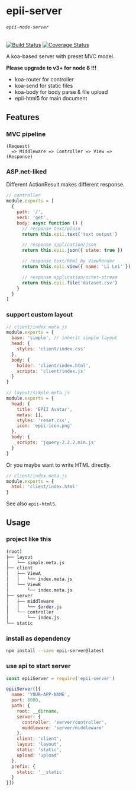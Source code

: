 # epii-server
###### `epii-node-server`

[![Build Status](https://travis-ci.org/epii-io/epii-node-server.svg?branch=master)](https://travis-ci.org/epii-io/epii-node-server)
[![Coverage Status](https://coveralls.io/repos/github/epii-io/epii-node-server/badge.svg?branch=master)](https://coveralls.io/github/epii-io/epii-node-server?branch=master)

A koa-based server with preset MVC model.

**Please upgrade to v3+ for node 8 !!!**

- koa-router for controller
- koa-send for static files
- koa-body for body parse & file upload
- epii-html5 for main document

## Features

### MVC pipeline

    (Request)
      => Middleware => Controller => View =>
    (Response)

### ASP.net-liked

Different ActionResult makes different response.  

```js
// controller
module.exports = [
  {
    path: '/',
    verb: 'get',
    body: async function () {
      // response text/plain
      return this.epii.text('text output')

      // response application/json
      return this.epii.json({ state: true })

      // response text/html by ViewRender
      return this.epii.view({ name: 'Li Lei' })

      // response application/octet-stream
      return this.epii.file('dataset.csv')
    }
  }
]
```

### support custom layout

```js
// client/index.meta.js
module.exports = {
  base: 'simple', // inherit simple layout
  head: {
    styles: 'client/index.css'
  },
  body: {
    holder: 'client/index.html',
    scripts: 'client/index.js'
  }
}

// layout/simple.meta.js
module.exports = {
  head: {
    title: 'EPII Avatar',
    metas: [],
    styles: 'reset.css',
    icon: 'epii-icon.png'
  },
  body: {
    scripts: 'jquery-2.2.2.min.js'
  }
}
```

Or you maybe want to write HTML directly.

```js
// client/index.meta.js
module.exports = {
  html: 'client/index.html'
}
```

See also `epii-html5`.

## Usage

### project like this

```sh
(root)
├── layout
│   └── simple.meta.js
├── client
│   ├── ViewA
│   │   └── index.meta.js
│   └── ViewB
│       └── index.meta.js
├── server
│   ├── middleware
│   │   └── $order.js
│   └── controller
│       └── index.js
└── static
```

### install as dependency
```sh
npm install --save epii-server@latest
```

### use api to start server
```js
const epiiServer = require('epii-server')

epiiServer([{
  name: 'YOUR-APP-NAME',
  port: 8080,
  path: {
    root: __dirname,
    server: {
      controller: 'server/controller',
      middleware: 'server/middleware'
    },
    client: 'client',
    layout: 'layout',
    static: 'static',
    upload: 'upload'
  },
  prefix: {
    static: '__static'
  }
}])
```
